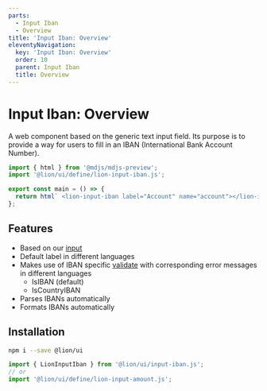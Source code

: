 ```yaml
---
parts:
  - Input Iban
  - Overview
title: 'Input Iban: Overview'
eleventyNavigation:
  key: 'Input Iban: Overview'
  order: 10
  parent: Input Iban
  title: Overview
---
```

# Input Iban: Overview

A web component based on the generic text input field.
Its purpose is to provide a way for users to fill in an IBAN (International Bank Account Number).

```js script
import { html } from '@mdjs/mdjs-preview';
import '@lion/ui/define/lion-input-iban.js';
```

```js preview-story
export const main = () => {
  return html` <lion-input-iban label="Account" name="account"></lion-input-iban> `;
};
```

## Features

- Based on our [input](../input/overview.md)
- Default label in different languages
- Makes use of IBAN specific [validate](../../fundamentals/systems/form/validate.md) with corresponding error messages in different languages
  - IsIBAN (default)
  - IsCountryIBAN
- Parses IBANs automatically
- Formats IBANs automatically

## Installation

```bash
npm i --save @lion/ui
```

```js
import { LionInputIban } from '@lion/ui/input-iban.js';
// or
import '@lion/ui/define/lion-input-amount.js';
```
